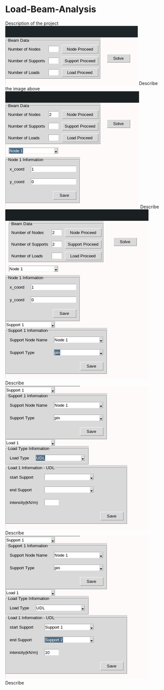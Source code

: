 # Load-Beam-Analysis
Description of the project
<img src="https://github.com/Andoh-hub/Load-Beam-Analysis/blob/main/images/Screenshot%20from%202024-09-15%2014-14-19.png" alt="Interface">
Describe the image above
<img src="https://github.com/Andoh-hub/Load-Beam-Analysis/blob/main/images/Screenshot%20from%202024-09-15%2014-14-41.png" alt="interface">
Describe
<img src="https://github.com/Andoh-hub/Load-Beam-Analysis/blob/main/images/Screenshot%20from%202024-09-15%2014-15-42.png" alt="interface">
Describe
<img src="https://github.com/Andoh-hub/Load-Beam-Analysis/blob/main/images/Screenshot%20from%202024-09-15%2014-16-17.png" alt="interface">
Describe
<img src="https://github.com/Andoh-hub/Load-Beam-Analysis/blob/main/images/Screenshot%20from%202024-09-15%2014-16-35.png" alt="interface">
Describe

